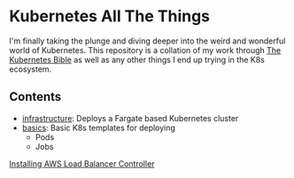 # Kubernetes All The Things

I'm finally taking the plunge and diving deeper into the weird and wonderful world of Kubernetes. This repository is a collation of my work through [The Kubernetes Bible]() as well as any other things I end up trying in the K8s ecosystem.

## Contents

- [infrastructure](./infrastructure/main.tf): Deploys a Fargate based Kubernetes cluster
- [basics](./src/basics/): Basic K8s templates for deploying
    - Pods
    - Jobs

[Installing AWS Load Balancer Controller](https://docs.aws.amazon.com/eks/latest/userguide/aws-load-balancer-controller.html)